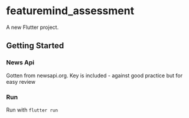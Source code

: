 # featuremind_assessment

A new Flutter project.

## Getting Started
### News Api
Gotten from newsapi.org. Key is included - against good practice but for easy review

### Run
Run with `flutter run`